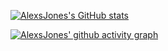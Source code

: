 
[![AlexsJones's GitHub stats](https://github-readme-stats.vercel.app/api?username=AlexsJones&theme=radical)](https://github.com/anuraghazra/github-readme-stats)

[![AlexsJones' github activity graph](https://activity-graph.herokuapp.com/graph?username=AlexsJones&theme=github)](https://github.com/AlexsJones/github-readme-activity-graph)
